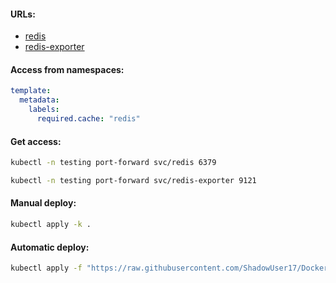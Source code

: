 #### URLs:
- [redis](https://hub.docker.com/r/bitnami/redis)
- [redis-exporter](https://hub.docker.com/r/bitnami/redis-exporter)

#### Access from namespaces:
```yaml
template:
  metadata:
    labels:
      required.cache: "redis"
```

#### Get access:
```bash
kubectl -n testing port-forward svc/redis 6379
```
```bash
kubectl -n testing port-forward svc/redis-exporter 9121
```

#### Manual deploy:
```bash
kubectl apply -k .
```

#### Automatic deploy:
```bash
kubectl apply -f "https://raw.githubusercontent.com/ShadowUser17/DockerTemplates/master/K8S/redis/fluxcd-deploy.yml"
```
